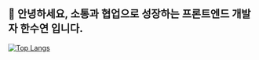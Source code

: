 ## 👋 안녕하세요, 소통과 협업으로 성장하는 프론트엔드 개발자 한수연 입니다.

[![Top Langs](https://github-readme-stats.vercel.app/api/top-langs/?username=suyn04)](https://github.com/anuraghazra/github-readme-stats)
